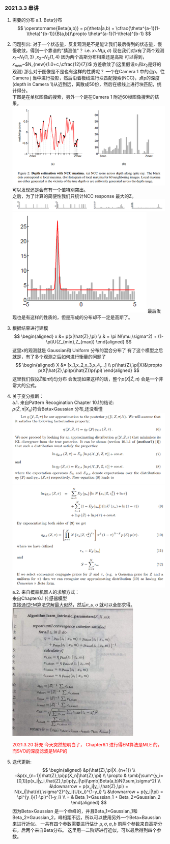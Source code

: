 <!--
 * @Author: Liu Weilong
 * @Date: 2021-03-03 11:18:33
 * @LastEditors: Liu Weilong 
 * @LastEditTime: 2021-03-20 14:52:54
 * @FilePath: /3rd-test-learning/34. svo/depth_filter/串讲.md
 * @Description: 
-->
### 2021.3.3 串讲
1. 需要的分布
   a.1. Beta分布
   $$
    \operatorname{Beta(a,b)} = p(\theta|a,b) = \cfrac{\theta^{a-1}(1-\theta)^{b-1}}{B(a,b)}\propto \theta^{a-1}(1-\theta)^{b-1}
   $$
2. 问题引出: 
   对于一个状态量，反复观测是不是能让我们最后得到的状态量，慢慢收敛，得到一个靠谱的"猜测值"？
   i.e. 
   $x$~$N(\mu,\sigma)$
   现在我们对x有了两个观测 $x_1$~$N_1(1,3)$ ,$x_2$~$N_2(1,4)$
   因为两个高斯分布相乘还是高斯
   可以得到，$x_{new}$~$N_{new}(1.0+c,\cfrac{12}{7})$
   方差收敛了(这里假设$x_1$和$x_2$是好的观测)
   那么对于图像是不是也有这样的性质呢？
   一个在Camera 1 中的点p，往Camera j 当中进行投影，然后沿着极线进行块匹配搜索(NCC)，点p的深度(depth in Camera 1)从近到远，离散成50份，然后在极线上进行块匹配，统计得分。<br>
    下图是在单张图像的搜索，另外一个是在Camera 1 附近60帧图像搜索的结果。<br>
    ![](./pic/1.png)
    可以发现还是会有有一个值特别突出。<br>
    之后，为了计算的简便性我们只统计NCC response 最大的Z。<br>
    ![](./pic/2.png)
    ![](./pic/3.png)
    最后发现也是有这样的性质的，但是形成的分布却不一定是高斯了。

3. 根据结果进行建模
   $$
   \begin{aligned}
    x &= p(x|\hat{Z},\pi)
    \\ & = \pi N(\mu,\sigma^2) + (1-\pi)U(Z_{min},Z_{max})
   \end{aligned}
   $$
   这里x的观测就是 Gaussian和 Uniform 分布的混合分布了
   有了这个模型之后就是，有了多个观测之后如何进行衡量的问题了
   $$
   \begin{aligned}
    X &= [x_1,x_2,x_3,x_4,...]
   \\
    p(\hat{Z},\pi|X)&\propto p(X|\hat{Z},\pi)p(\hat{Z})p(\pi)
   \end{aligned}
   $$
   这里我们假设$\hat{Z}$和$\pi$均匀分布
   会发现如果这样的话，整个$p(X|\hat{Z},\pi)$ 会是一个非常大的公式。

4. 关于变分推断：<br>
   a.1. 来自Pattern Recogination Chapter 10.1的结论:<br>
   $p(\hat{Z},\pi|X_n)$符合Beta×Gaussian 分布,还没看懂<br>
   ![](./pic/5.png)
   ![](./pic/6.png)
   a.2. 来自概率机器人的求解方式：<br>
   来自Chapter6.1 传感器模型<br>
   直接通过EM算法求解最大似然，然后$\pi,\mu,\sigma$ 就可以全部求得。
   ![](./pic/4.png)

   <font color = "Red">2021.3.20 补充
   今天突然想明白了， Chapter6.1 进行得EM算法是MLE 的，而SVO的深度滤波是MAP的</font>


   


5. 迭代更新:<br>
    $$
   \begin{aligned}
    &p(\hat{Z},\pi|X_{n+1})
    \\
    =&p(x_{n+1}|\hat{Z},\pi)p(X_n|\hat{Z},\pi)
    \\
    \propto & \pmb[\sum^{y_i=[0,1]}p(x_i|y_i,\hat{Z},\pi)p(y_i|\pi)\pmb]Beta(a,b)N(\sum,\sigma^2)
    \\
    &\downarrow + p(x_i|y_i,\hat{Z},\pi) = N(x_i|\hat{d},\sigma^2)^{y_i}U(x_i)^{1-y_i}
    \\
    &\downarrow + p(y_i|\pi) = \pi^{y_i}(1-\pi)^{1-y_i} 
    \\
    = & Beta_1×Gaussian_1 + Beta_2×Gaussian_2
   \end{aligned}
   $$
   因为Beta×Gaussian 是一个单峰的，并且Beta_1×Gaussian_1和Beta_2×Gaussian_2，峰相距不远，所以可以使用另外一个Beta×Baussian 来进行近似。
   一共有四个参数需要进行估计 $\mu,\sigma,a,b$ 前两个参数来自高斯分布，后两个来自Beta分布。
   这里用一二阶矩进行近似，可以最后得到四个参数。



















